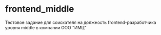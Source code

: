 # frontend_middle
Тестовое задание для соискателя на должность frontend-разработчика уровня middle в компании ООО "ИМЦ"
